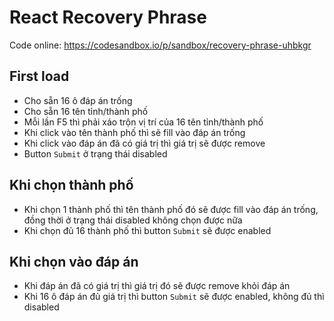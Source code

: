 # React Recovery Phrase
Code online: https://codesandbox.io/p/sandbox/recovery-phrase-uhbkgr

## First load
  - Cho sẵn 16 ô đáp án trống
  - Cho sẵn 16 tên tỉnh/thành phố
  - Mỗi lần F5 thì phải xáo trộn vị trí của 16 tên tỉnh/thành phố
  - Khi click vào tên thành phố thì sẽ fill vào đáp án trống
  - Khi click vào đáp án đã có giá trị thì giá trị sẽ được remove
  - Button `Submit` ở trạng thái disabled
  
## Khi chọn thành phố
  - Khi chọn 1 thành phố thì tên thành phố đó sẽ được fill vào đáp án trống, đồng thời ở trạng thái disabled không chọn được nữa
  - Khi chọn đủ 16 thành phố thì button `Submit` sẽ được enabled

## Khi chọn vào đáp án
  - Khi đáp án đã có giá trị thì giá trị đó sẽ được remove khỏi đáp án
  - Khi 16 ô đáp án đủ giá trị thì button `Submit` sẽ được enabled, không đủ thì disabled
